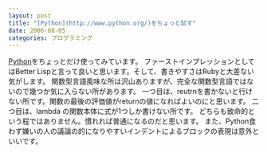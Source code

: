 ```yaml
---
layout: post
title: "[Python](http://www.python.org/)をちょっと試す"
date: 2006-08-05
categories: プログラミング
---
```

[Python](http://www.python.org/)をちょっとだけ使ってみています。
ファーストインプレッションとしてはBetter Lispと言って良いと思います。そして、書きやすさはRubyと大差ない気がします。
関数型言語風味な所は沢山ありますが、完全な関数型言語ではないので幾つか気に入らない所があります。
一つ目は、reutrnを書かないと行けない所です。関数の最後の評価値がreturnの値になればよいのにと思います。
二つ目は、lambda の関数本体に式が1つしか書けない所です。
どちらも致命的という程ではありません。慣れれば普通になるのだと思います。
また、Python食わず嫌いの人の議論の的になりやすいインデントによるブロックの表現は意外といいです。
